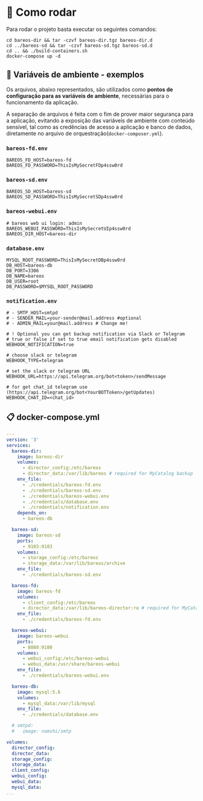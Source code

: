 # :runner: Como rodar

Para rodar o projeto basta executar os seguintes comandos:

```plaintext
cd bareos-dir && tar -czvf bareos-dir.tgz bareos-dir.d
cd ../bareos-sd && tar -czvf bareos-sd.tgz bareos-sd.d
cd .. && ./build-containers.sh
docker-compose up -d
```

## :memo: Variáveis de ambiente - exemplos

Os arquivos, abaixo representados, são utilizados como **pontos de configuração para as variáveis de ambiente**, necessárias para o funcionamento da aplicação.

A separação de arquivos é feita com o fim de prover maior segurança para a aplicação, evitando a exposição das variáveis de ambiente com conteúdo sensível, tal como as credências de acesso a aplicação e banco de dados, diretamente no arquivo de orquestração(`docker-composer.yml`).

### `bareos-fd.env`

```properties
BAREOS_FD_HOST=bareos-fd
BAREOS_FD_PASSWORD=ThisIsMySecretFDp4ssw0rd
```

### `bareos-sd.env`

```properties
BAREOS_SD_HOST=bareos-sd
BAREOS_SD_PASSWORD=ThisIsMySecretSDp4ssw0rd
```

### `bareos-webui.env`

```properties
# bareos web ui login: admin
BAREOS_WEBUI_PASSWORD=ThisIsMySecretUIp4ssw0rd
BAREOS_DIR_HOST=bareos-dir
```

### `database.env`

```properties
MYSQL_ROOT_PASSWORD=ThisIsMySecretDBp4ssw0rd
DB_HOST=bareos-db
DB_PORT=3306
DB_NAME=bareos
DB_USER=root
DB_PASSWORD=$MYSQL_ROOT_PASSWORD
```

### `notification.env`

```properties
# - SMTP_HOST=smtpd
# - SENDER_MAIL=your-sender@mail.address #optional
# - ADMIN_MAIL=your@mail.address # Change me!

# ! Optional you can get backup notification via Slack or Telegram
# true or false if set to true email notification gets disabled
WEBHOOK_NOTIFICATION=true

# choose slack or telegram
WEBHOOK_TYPE=telegram

# set the slack or telegram URL
WEBHOOK_URL=https://api.telegram.org/bot<token>/sendMessage

# for get chat_id telegram use (https://api.telegram.org/bot<YourBOTToken>/getUpdates)
WEBHOOK_CHAT_ID=<chat_id>
```

## :clipboard: docker-compose.yml

```yaml
---
version: '3'
services:
  bareos-dir:
    image: bareos-dir
    volumes:
      - director_config:/etc/bareos
      - director_data:/var/lib/bareos # required for MyCatalog backup
    env_file:
      - ./credentials/bareos-fd.env
      - ./credentials/bareos-sd.env
      - ./credentials/bareos-webui.env
      - ./credentials/database.env
      - ./credentials/notification.env
    depends_on:
      - bareos-db

  bareos-sd:
    image: bareos-sd
    ports:
      - 9103:9103
    volumes:
      - storage_config:/etc/bareos
      - storage_data:/var/lib/bareos/archive
    env_file:
      - ./credentials/bareos-sd.env

  bareos-fd:
    image: bareos-fd
    volumes:
      - client_config:/etc/bareos
      - director_data:/var/lib/bareos-director:ro # required for MyCatalog backup
    env_file:
      - ./credentials/bareos-fd.env

  bareos-webui:
    image: bareos-webui
    ports:
      - 8080:9100
    volumes:
      - webui_config:/etc/bareos-webui
      - webui_data:/usr/share/bareos-webui
    env_file:
      - ./credentials/bareos-webui.env

  bareos-db:
    image: mysql:5.6
    volumes:
      - mysql_data:/var/lib/mysql
    env_file:
      - ./credentials/database.env

  # smtpd:
  #   image: namshi/smtp

volumes:
  director_config:
  director_data:
  storage_config:
  storage_data:
  client_config:
  webui_config:
  webui_data:
  mysql_data:
...
```

